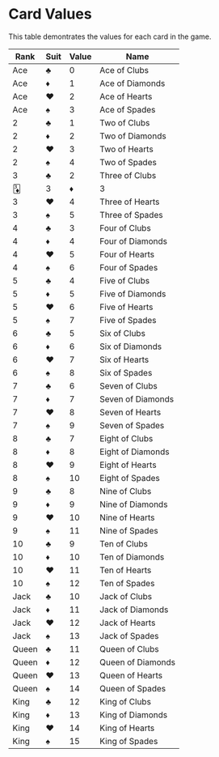 # Card Values
This table demontrates the values for each card in the game.

Rank|Suit|Value|Name
----|----|-----|----
Ace|♣️|0|Ace of Clubs
Ace|♦️|1|Ace of Diamonds
Ace|♥️|2|Ace of Hearts
Ace|♠️|3|Ace of Spades
2|♣️|1|Two of Clubs
2|♦️|2|Two of Diamonds
2|♥️|3|Two of Hearts
2|♠️|4|Two of Spades
3|♣️|2|Three of Clubs
🃃|3|♦️|3|Three of Diamonds
3|♥️|4|Three of Hearts
3|♠️|5|Three of Spades
4|♣️|3|Four of Clubs
4|♦️|4|Four of Diamonds
4|♥️|5|Four of Hearts
4|♠️|6|Four of Spades
5|♣️|4|Five of Clubs
5|♦️|5|Five of Diamonds
5|♥️|6|Five of Hearts
5|♠️|7|Five of Spades
6|♣️|5|Six of Clubs
6|♦️|6|Six of Diamonds
6|♥️|7|Six of Hearts
6|♠️|8|Six of Spades
7|♣️|6|Seven of Clubs
7|♦️|7|Seven of Diamonds
7|♥️|8|Seven of Hearts
7|♠️|9|Seven of Spades
8|♣️|7|Eight of Clubs
8|♦️|8|Eight of Diamonds
8|♥️|9|Eight of Hearts
8|♠️|10|Eight of Spades
9|♣️|8|Nine of Clubs
9|♦️|9|Nine of Diamonds
9|♥️|10|Nine of Hearts
9|♠️|11|Nine of Spades
10|♣️|9|Ten of Clubs
10|♦️|10|Ten of Diamonds
10|♥️|11|Ten of Hearts
10|♠️|12|Ten of Spades
Jack|♣️|10|Jack of Clubs
Jack|♦️|11|Jack of Diamonds
Jack|♥️|12|Jack of Hearts
Jack|♠️|13|Jack of Spades
Queen|♣️|11|Queen of Clubs
Queen|♦️|12|Queen of Diamonds
Queen|♥️|13|Queen of Hearts
Queen|♠️|14|Queen of Spades
King|♣️|12|King of Clubs
King|♦️|13|King of Diamonds
King|♥️|14|King of Hearts
King|♠️|15|King of Spades

